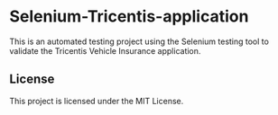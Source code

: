 # Selenium-Tricentis-application

This is an automated testing project using the Selenium testing tool to validate the Tricentis Vehicle Insurance application.

## License

This project is licensed under the MIT License.

